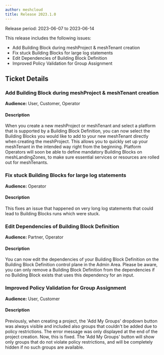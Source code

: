```yaml
---
author: meshcloud
title: Release 2023.1.0
---
```


Release period: 2023-06-07 to 2023-06-14

This release includes the following issues:
* Add Building Block during meshProject & meshTenant creation
* Fix stuck Building Blocks for large log statements
* Edit Dependencies of Building Block Definition
* Improved Policy Validation for Group Assignment
<!--truncate-->

## Ticket Details
### Add Building Block during meshProject & meshTenant creation
**Audience:** User, Customer, Operator<br>

#### Description
When you create a new meshProject or meshTenant and select a platform that is supported by a Building Block Definition,
you can now select the Building Blocks you would like to add to your new meshTenant directly when creating the
meshProject. This allows you to quickly set up your meshTenant in the intended way right from the beginning.
Platform Operators will soon be able to define mandatory Building Blocks on meshLandingZones, to make sure essential 
services or resources are rolled out for meshTenants.

### Fix stuck Building Blocks for large log statements
**Audience:** Operator<br>

#### Description
This fixes an issue that happened on very long log statements that
could lead to Building Blocks runs which were stuck.

### Edit Dependencies of Building Block Definition
**Audience:** Partner, Operator<br>

#### Description
You can now edit the dependencies of your Building Block Definition on the Building Block Definition control plane in the Admin Area. Please be aware, you can only remove a Building Block Definition from the dependencies if no Building Block exists that uses this dependency for an input.

### Improved Policy Validation for Group Assignment
**Audience:** User, Customer<br>

#### Description
Previously, when creating a project, the 'Add My Groups' dropdown button was
always visible and included also groups that couldn't be added due to policy
restrictions. The error message was only displayed at the end of the project
creation. Now, this is fixed. The 'Add My Groups' button will show only groups
that do not violate policy restrictions, and will be completely hidden if no
such groups are available.

